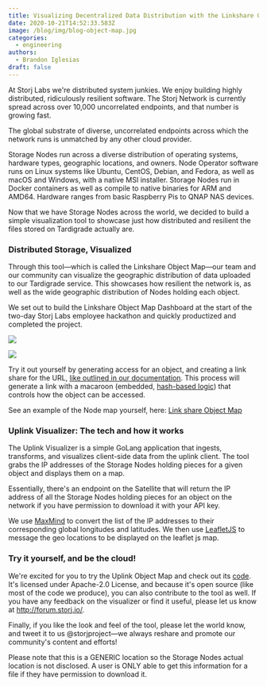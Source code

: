 ```yaml
---
title: Visualizing Decentralized Data Distribution with the Linkshare Object Map
date: 2020-10-21T14:52:33.583Z
image: /blog/img/blog-object-map.jpg
categories:
  - engineering
authors:
  - Brandon Iglesias
draft: false
---
```

At Storj Labs we're distributed system junkies. We enjoy building highly distributed, ridiculously resilient software. The Storj Network is currently spread across over 10,000 uncorrelated endpoints, and that number is growing fast.

The global substrate of diverse, uncorrelated endpoints across which the network runs is unmatched by any other cloud provider.

Storage Nodes run across a diverse distribution of operating systems, hardware types, geographic locations, and owners. Node Operator software runs on Linux systems like Ubuntu, CentOS, Debian, and Fedora, as well as macOS and Windows, with a native MSI installer. Storage Nodes run in Docker containers as well as compile to native binaries for ARM and AMD64. Hardware ranges from basic Raspberry Pis to QNAP NAS devices.

Now that we have Storage Nodes across the world, we decided to build a simple visualization tool to showcase just how distributed and resilient the files stored on Tardigrade actually are.

### Distributed Storage, Visualized

Through this tool—which is called the Linkshare Object Map—our team and our community can visualize the geographic distribution of data uploaded to our Tardigrade service. This showcases how resilient the network is, as well as the wide geographic distribution of Nodes holding each object.

We set out to build the Linkshare Object Map Dashboard at the start of the two-day Storj Labs employee hackathon and quickly productized and completed the project.

![](/blog/img/objectmap1.png)

![](/blog/img/objectmap2.jpg)

Try it out yourself by generating access for an object, and creating a link share for the URL, [like outlined in our documentation](https://documentation.tardigrade.io/getting-started/uploading-your-first-object/view-distribution-of-an-object). This process will generate a link with a macaroon (embedded, [hash-based logic](https://storj.io/blog/2019/12/secure-access-control-in-the-decentralized-cloud/)) that controls how the object can be accessed.

See an example of the Node map yourself, here: [Link share Object Map](https://bit.ly/31qVdyc)

### Uplink Visualizer: The tech and how it works

The Uplink Visualizer is a simple GoLang application that ingests, transforms, and visualizes client-side data from the uplink client. The tool grabs the IP addresses of the Storage Nodes holding pieces for a given object and displays them on a map.

Essentially, there's an endpoint on the Satellite that will return the IP address of all the Storage Nodes holding pieces for an object on the network if you have permission to download it with your API key.

We use [MaxMind](https://github.com/maxmind/) to convert the list of the IP addresses to their corresponding global longitudes and latitudes. We then use [LeafletJS](https://leafletjs.com/) to message the geo locations to be displayed on the leaflet js map.

### Try it yourself, and be the cloud!

We're excited for you to try the Uplink Object Map and check out its [code](https://github.com/storj/linksharing). It's licensed under Apache-2.0 License, and because it's open source (like most of the code we produce), you can also contribute to the tool as well. If you have any feedback on the visualizer or find it useful, please let us know at <http://forum.storj.io/>.

Finally, if you like the look and feel of the tool, please let the world know, and tweet it to us @storjproject—we always reshare and promote our community's content and efforts!

Please note that this is a GENERIC location so the Storage Nodes actual location is not disclosed. A user is ONLY able to get this information for a file if they have permission to download it.